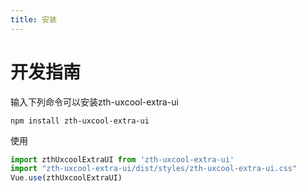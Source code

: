 ```yaml
---
title: 安装
---
```

# 开发指南

输入下列命令可以安装zth-uxcool-extra-ui  
```
npm install zth-uxcool-extra-ui
```

使用
```js
import zthUxcoolExtraUI from 'zth-uxcool-extra-ui'
import "zth-uxcool-extra-ui/dist/styles/zth-uxcool-extra-ui.css"
Vue.use(zthUxcoolExtraUI)
```
